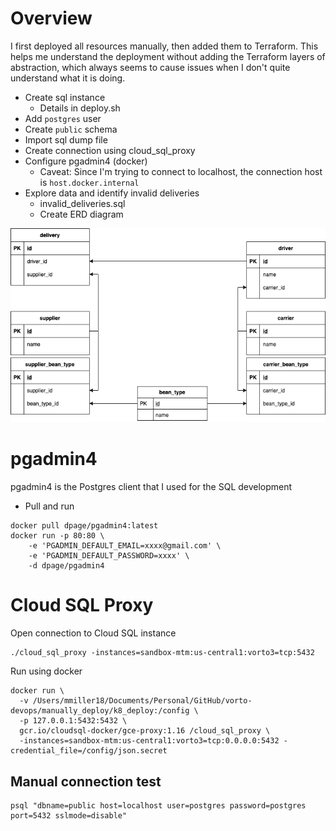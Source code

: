 # Overview

I first deployed all resources manually, then added them to Terraform.  This helps me understand the deployment without adding the Terraform layers of abstraction, which always seems to cause issues when I don't quite understand what it is doing.

* Create sql instance
    * Details in deploy.sh
* Add `postgres` user
* Create `public` schema
* Import sql dump file
* Create connection using cloud_sql_proxy
* Configure pgadmin4 (docker)
    * Caveat: Since I'm trying to connect to localhost, the connection host is `host.docker.internal`
* Explore data and identify invalid deliveries
    * invalid_deliveries.sql
    * Create ERD diagram 

![img](../../img/vorto_coffee_erd.png)

# pgadmin4

pgadmin4 is the Postgres client that I used for the SQL development
* Pull and run

```
docker pull dpage/pgadmin4:latest
docker run -p 80:80 \
    -e 'PGADMIN_DEFAULT_EMAIL=xxxx@gmail.com' \
    -e 'PGADMIN_DEFAULT_PASSWORD=xxxx' \
    -d dpage/pgadmin4
```

# Cloud SQL Proxy

Open connection to Cloud SQL instance
```
./cloud_sql_proxy -instances=sandbox-mtm:us-central1:vorto3=tcp:5432
```

Run using docker
```
docker run \
  -v /Users/mmiller18/Documents/Personal/GitHub/vorto-devops/manually_deploy/k8_deploy:/config \
  -p 127.0.0.1:5432:5432 \
  gcr.io/cloudsql-docker/gce-proxy:1.16 /cloud_sql_proxy \
  -instances=sandbox-mtm:us-central1:vorto3=tcp:0.0.0.0:5432 -credential_file=/config/json.secret
```

## Manual connection test

```
psql "dbname=public host=localhost user=postgres password=postgres port=5432 sslmode=disable"
```